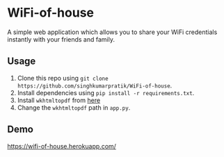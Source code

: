 # WiFi-of-house
A simple web application which allows you to share your WiFi credentials instantly with your friends and family.
## Usage
1. Clone this repo using `git clone https://github.com/singhkumarpratik/WiFi-of-house`.
2. Install dependencies using `pip install -r requirements.txt`.
3. Install `wkhtmltopdf` from [here](https://wkhtmltopdf.org/)
4. Change the `wkhtmltopdf` path in `app.py`.
## Demo
https://wifi-of-house.herokuapp.com/
